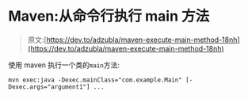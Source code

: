 # Maven:从命令行执行 main 方法

> 原文:[https://dev.to/adzubla/maven-execute-main-method-18nh](https://dev.to/adzubla/maven-execute-main-method-18nh)

使用 maven 执行一个类的`main`方法:

```
mvn exec:java -Dexec.mainClass="com.example.Main" [-Dexec.args="argument1"] ... 
```